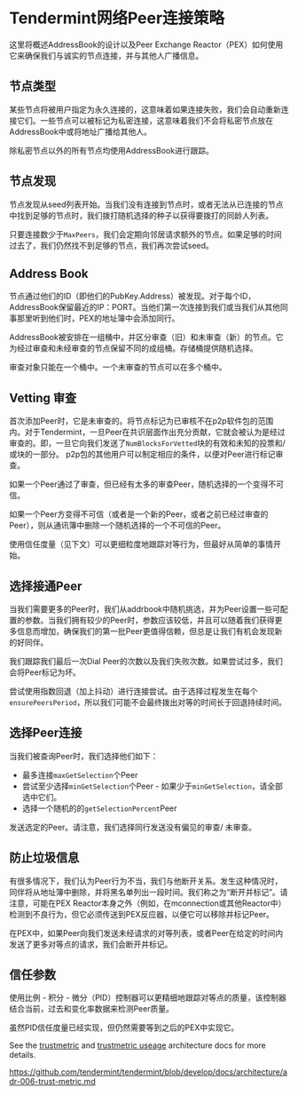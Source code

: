 # Tendermint网络Peer连接策略

这里将概述AddressBook的设计以及Peer Exchange Reactor（PEX）如何使用它来确保我们与诚实的节点连接，并与其他人广播信息。

## 节点类型

某些节点将被用户指定为永久连接的，这意味着如果连接失败，我们会自动重新连接它们。一些节点可以被标记为私密连接，这意味着我们不会将私密节点放在AddressBook中或将地址广播给其他人。

除私密节点以外的所有节点均使用AddressBook进行跟踪。

## 节点发现

节点发现从seed列表开始。当我们没有连接到节点时，或者无法从已连接的节点中找到足够的节点时，我们拨打随机选择的种子以获得要拨打的同龄人列表。

只要连接数少于`MaxPeers`，我们会定期向邻居请求额外的节点。如果足够的时间过去了，我们仍然找不到足够的节点，我们再次尝试seed。

## Address Book

节点通过他们的ID（即他们的PubKey.Address）被发现。对于每个ID，AddressBook保留最近的IP：PORT。当他们第一次连接到我们或当我们从其他同事那里听到他们时，PEX的地址簿中会添加同行。

AddressBook被安排在一组桶中，并区分审查（旧）和未审查（新）的节点。它为经过审查和未经审查的节点保留不同的成组桶。存储桶提供随机选择。

审查对象只能在一个桶中。一个未审查的节点可以在多个桶中。


## Vetting 审查

首次添加Peer时，它是未审查的。将节点标记为已审核不在p2p软件包的范围内。对于Tendermint，一旦Peer在共识层面作出充分贡献，它就会被认为是经过审查的。即，一旦它向我们发送了`NumBlocksForVetted`块的有效和未知的投票和/或块的一部分。 p2p包的其他用户可以制定相应的条件，以便对Peer进行标记审查。

如果一个Peer通过了审查，但已经有太多的审查Peer，随机选择的一个变得不可信。

如果一个Peer方变得不可信（或者是一个新的Peer，或者之前已经过审查的Peer），则从通讯簿中删除一个随机选择的一个不可信的Peer。

使用信任度量（见下文）可以更细粒度地跟踪对等行为，但最好从简单的事情开始。

## 选择接通Peer

当我们需要更多的Peer时，我们从addrbook中随机挑选，并为Peer设置一些可配置的参数。当我们拥有较少的Peer时，参数应该较低，并且可以随着我们获得更多信息而增加，确保我们的第一批Peer更值得信赖，但总是让我们有机会发现新的好同伴。

我们跟踪我们最后一次Dial Peer的次数以及我们失败次数。如果尝试过多，我们会将Peer标记为坏。

尝试使用指数回退（加上抖动）进行连接尝试。由于选择过程发生在每个`ensurePeersPeriod`，所以我们可能不会最终拨出对等的时间长于回退持续时间。

## 选择Peer连接

当我们被查询Peer时，我们选择他们如下：

- 最多连接`maxGetSelection`个Peer
- 尝试至少选择`minGetSelection`个Peer - 如果少于`minGetSelection`，请全部选中它们。
- 选择一个随机的的`getSelectionPercent`Peer

发送选定的Peer。请注意，我们选择同行发送没有偏见的审查/ 未审查。


## 防止垃圾信息

有很多情况下，我们认为Peer行为不当，我们与他断开关系。发生这种情况时，同伴将从地址簿中删除，并将黑名单列出一段时间。我们称之为“断开并标记”。请注意，可能在PEX Reactor本身之外（例如，在mconnection或其他Reactor中）检测到不良行为，但它必须传送到PEX反应器，以便它可以移除并标记Peer。

在PEX中，如果Peer向我们发送未经请求的对等列表，或者Peer在给定的时间内发送了更多对等点的请求，我们会断开并标记。

## 信任参数

使用比例 - 积分 - 微分（PID）控制器可以更精细地跟踪对等点的质量，该控制器结合当前，过去和变化率数据来检测Peer质量。

虽然PID信任度量已经实现，但仍然需要等到之后的PEX中实现它。

See the [trustmetric](https://github.com/tendermint/tendermint/blob/develop/docs/specification/architecture/adr-006-trust-metric.md) and [trustmetric useage](https://github.com/tendermint/tendermint/blob/develop/docs/specification/architecture/adr-007-trust-metric-usage.md) architecture docs for more details.

https://github.com/tendermint/tendermint/blob/develop/docs/architecture/adr-006-trust-metric.md